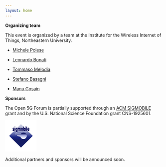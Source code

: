 ```yaml
---
layout: home
---
```


**Organizing team** 

This event is organized by a team at the Institute for the Wireless Internet of Things, Northeastern University.

- [Michele Polese](/open-5g-forum/speakers/michele-polese)


- [Leonardo Bonati](/open-5g-forum/speakers/leonardo-bonati)
- [Tommaso Melodia](https://ece.northeastern.edu/wineslab/tmelodia.php)
- [Stefano Basagni](https://ece.northeastern.edu/fac-ece/basagni/people.html)
- [Manu Gosain](https://coe.northeastern.edu/people/gosain-manu/)


**Sponsors** 


The Open 5G Forum is partially supported through an [ACM SIGMOBILE](https://www.sigmobile.org/grav/) grant and by the U.S. National Science Foundation grant CNS-1925601.

<div id="banner">
    <div class="inline-block" style="width: 20%">
        <img src ="/assets/images/sigmobile-logo.png">
    </div>
<!--     <div class="inline-block">
        <img src ="img2.jpg">
    </div>
    <div class="inline-block">
        <img src ="img3.jpg">
    </div> -->
</div>

Additional partners and sponsors will be announced soon.



